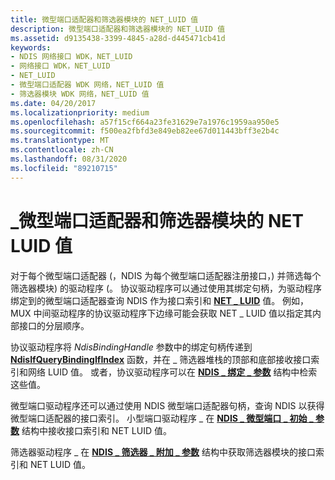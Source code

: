 ```yaml
---
title: 微型端口适配器和筛选器模块的 NET_LUID 值
description: 微型端口适配器和筛选器模块的 NET_LUID 值
ms.assetid: d9135438-3399-4845-a28d-d445471cb41d
keywords:
- NDIS 网络接口 WDK，NET_LUID
- 网络接口 WDK，NET_LUID
- NET_LUID
- 微型端口适配器 WDK 网络，NET_LUID 值
- 筛选器模块 WDK 网络，NET_LUID 值
ms.date: 04/20/2017
ms.localizationpriority: medium
ms.openlocfilehash: a57f15cf664a23fe31629e7a1976c1959aa950e5
ms.sourcegitcommit: f500ea2fbfd3e849eb82ee67d011443bff3e2b4c
ms.translationtype: MT
ms.contentlocale: zh-CN
ms.lasthandoff: 08/31/2020
ms.locfileid: "89210715"
---
```

# <a name="net_luid-values-for-miniport-adapters-and-filter-modules"></a>\_微型端口适配器和筛选器模块的 NET LUID 值





对于每个微型端口适配器 (，NDIS 为每个微型端口适配器注册接口，) 并筛选每个筛选器模块) 的驱动程序 (。 协议驱动程序可以通过使用其绑定句柄，为驱动程序绑定到的微型端口适配器查询 NDIS 作为接口索引和 [**NET \_ LUID**](/windows/desktop/api/ifdef/ns-ifdef-net_luid_lh) 值。 例如，MUX 中间驱动程序的协议驱动程序下边缘可能会获取 NET \_ LUID 值以指定其内部接口的分层顺序。

协议驱动程序将 *NdisBindingHandle* 参数中的绑定句柄传递到 [**NdisIfQueryBindingIfIndex**](/windows-hardware/drivers/ddi/ndis/nf-ndis-ndisifquerybindingifindex) 函数，并在 \_ 筛选器堆栈的顶部和底部接收接口索引和网络 LUID 值。 或者，协议驱动程序可以在 [**NDIS \_ 绑定 \_ 参数**](/windows-hardware/drivers/ddi/ndis/ns-ndis-_ndis_bind_parameters) 结构中检索这些值。

微型端口驱动程序还可以通过使用 NDIS 微型端口适配器句柄，查询 NDIS 以获得微型端口适配器的接口索引。 小型端口驱动程序 \_ 在 [**NDIS \_ 微型端口 \_ 初始 \_ 参数**](/windows-hardware/drivers/ddi/ndis/ns-ndis-_ndis_miniport_init_parameters) 结构中接收接口索引和 NET LUID 值。

筛选器驱动程序 \_ 在 [**NDIS \_ 筛选器 \_ 附加 \_ 参数**](/windows-hardware/drivers/ddi/ndis/ns-ndis-_ndis_filter_attach_parameters) 结构中获取筛选器模块的接口索引和 NET LUID 值。

 

